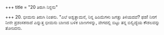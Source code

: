 +++
title = "20 ತಿರುಗಿ ನಿನ್ದನು"

+++
20. ಭೀಮನು ತಿರುಗಿ ನಿಂತನು. "ಎಲೆ ಅಶ್ವತ್ಥಾಮನೆ, ನಿನ್ನ ಹಿರಿಮೆಗಳು ಜಗತ್ತು ತಿಳಿಯದವೆ? ಫಡ! ನಿನಗೆ ನೀನೇ ಪ್ರಶಂಸಕನಾದೆ ಎನ್ನುತ್ತ ಭೀಮನು ಬಾಣದ ಬಳಿಕ ಬಾಣಗಳನ್ನು, ವೇಗದಲ್ಲಿ ಬಿಟ್ಟು ತನ್ನ ಬಿಲ್ವಿದ್ಯೆಯ ಕೌಶಲವನ್ನು ತೋರಿದನು.